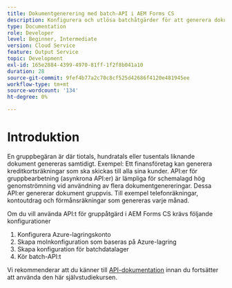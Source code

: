```yaml
---
title: Dokumentgenerering med batch-API i AEM Forms CS
description: Konfigurera och utlösa batchåtgärder för att generera dokument.
type: Documentation
role: Developer
level: Beginner, Intermediate
version: Cloud Service
feature: Output Service
topic: Development
exl-id: 165e2884-4399-4970-81ff-1f2f8b041a10
duration: 28
source-git-commit: 9fef4b77a2c70c8cf525d42686f4120e481945ee
workflow-type: tm+mt
source-wordcount: '134'
ht-degree: 0%

---
```


# Introduktion

En gruppbegäran är där tiotals, hundratals eller tusentals liknande dokument genereras samtidigt. Exempel: Ett finansföretag kan generera kreditkortsräkningar som ska skickas till alla sina kunder.
API:er för gruppbearbetning (asynkrona API:er) är lämpliga för schemalagd hög genomströmning vid användning av flera dokumentgenereringar. Dessa API:er genererar dokument gruppvis. Till exempel telefonräkningar, kontoutdrag och förmånsräkningar som genereras varje månad.

Om du vill använda API:t för gruppåtgärd i AEM Forms CS krävs följande konfigurationer

1. Konfigurera Azure-lagringskonto
1. Skapa molnkonfiguration som baseras på Azure-lagring
1. Skapa konfiguration för batchdatalager
1. Kör batch-API:t

Vi rekommenderar att du känner till [API-dokumentation](https://experienceleague.adobe.com/docs/experience-manager-cloud-service/assets/batch-api.yaml?lang=en) innan du fortsätter att använda den här självstudiekursen.
